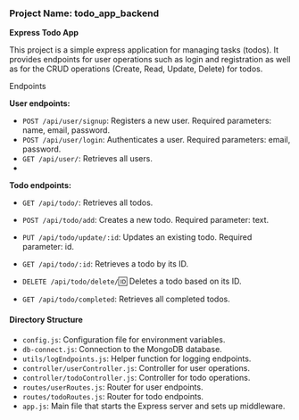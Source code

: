 ### Project Name: todo_app_backend
**Express Todo App**

This project is a simple express application for managing tasks (todos). It provides endpoints for user operations such as login and registration as well as for the CRUD operations (Create, Read, Update, Delete) for todos.

Endpoints


**User endpoints:**
- `POST /api/user/signup`: Registers a new user. Required parameters: name, email, password.  
- `POST /api/user/login`: Authenticates a user. Required parameters: email, password.  
- `GET /api/user/`: Retrieves all users.
- 
**Todo endpoints:**
- `GET /api/todo/`: Retrieves all todos.  
- `POST /api/todo/add`: Creates a new todo. Required parameter: text.  
- `PUT /api/todo/update/:id`: Updates an existing todo. Required parameter: id.  
- `GET /api/todo/:id`: Retrieves a todo by its ID.

- `DELETE /api/todo/delete/`:id: Deletes a todo based on its ID.
- `GET /api/todo/completed`: Retrieves all completed todos.


#### Directory Structure

- `config.js`: Configuration file for environment variables.
- `db-connect.js`: Connection to the MongoDB database.
- `utils/logEndpoints.js`: Helper function for logging endpoints.
- `controller/userController.js`: Controller for user operations.
- `controller/todoController.js`: Controller for todo operations.
- `routes/userRoutes.js`: Router for user endpoints.
- `routes/todoRoutes.js`: Router for todo endpoints.
- `app.js`: Main file that starts the Express server and sets up middleware.

